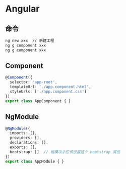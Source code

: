# Angular

## 命令
```bash
ng new xxx  // 新建工程
ng g component xxx
ng g component xxx
```

## Component
```ts
@Component({
  selector: 'app-root',
  templateUrl: './app.component.html',
  styleUrls: ['./app.component.css']
})
export class AppComponent { }
```

## NgModule
```ts
@NgModule({
  imports: [],
  providers: [],
  declarations: [],
  exports: [],
  bootstrap: []  // 根模块才应该设置这个 bootstrap 属性
})
export class AppModule { }
```
